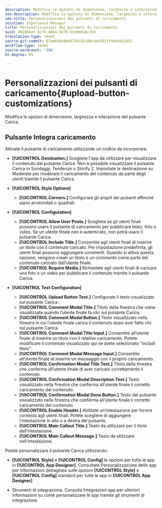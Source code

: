 ```yaml
---
description: Modifica le opzioni di dimensione, larghezza e interazione del pulsante Carica.
seo-description: Modifica le opzioni di dimensione, larghezza e interazione del pulsante Carica.
seo-title: Personalizzazioni dei pulsanti di caricamento
solution: Experience Manager
title: Personalizzazioni dei pulsanti di caricamento
uuid: d820bbec-8c76-4864-9e70-55394010c35d
translation-type: tm+mt
source-git-commit: 67aeb3de964473b326c88c3a3f81ff48a6a12652
workflow-type: tm+mt
source-wordcount: '398'
ht-degree: 8%

---
```



# Personalizzazioni dei pulsanti di caricamento{#upload-button-customizations}

Modifica le opzioni di dimensione, larghezza e interazione del pulsante Carica.

## Pulsante Integra caricamento

Attivate il pulsante di caricamento utilizzando un codice da incorporare.

* **[!UICONTROL Destination.]** Scegliete l&#39;app da utilizzare per visualizzare il contenuto dal pulsante Carica. Non è possibile visualizzare il pulsante Carica in Sondaggi, Tendenze o Storify 2. Impostate la destinazione su Moderata per moderare il caricamento del contenuto da parte degli utenti tramite il pulsante Carica.
* **[!UICONTROL Style Options]**

   * **[!UICONTROL Corners.]** Configurare gli angoli dei pulsanti affinché siano arrotondati o quadrati.

* **[!UICONTROL Configuration]**

   * **[!UICONTROL Allow User Posts.]** Scegliete se gli utenti finali possono usare il pulsante di caricamento per pubblicare testo, foto o video. Se un utente finale non è autenticato, non potrà usare il pulsante Carica.
   * **[!UICONTROL Include Title.]** Consentite agli utenti finali di inserire un titolo con il contenuto caricato. Per impostazione predefinita, gli utenti finali possono aggiungere commenti. Quando si attiva questa opzione, vengono creati un titolo e un commento come parte del contenuto caricato dall’utente finale.
   * **[!UICONTROL Require Media.]** Richiedete agli utenti finali di caricare una foto o un video per pubblicare il contenuto tramite il pulsante Carica.

* **[!UICONTROL Text Configuration]**

   * **[!UICONTROL Upload Button Text.]** Configurate il testo visualizzato sul pulsante Carica.
   * **[!UICONTROL Comment Modal Title.]** Titolo della finestra che viene visualizzata quando l’utente finale fa clic sul pulsante Carica.
   * **[!UICONTROL Comment Modal Button.]** Testo visualizzato nella finestra in cui l’utente finale carica il contenuto dopo aver fatto clic sul pulsante Carica.
   * **[!UICONTROL Comment Modal Title Input.]** Consentite all’utente finale di inserire un titolo con il relativo caricamento. Potete modificare il contenuto visualizzato qui se avete selezionato &quot;Includi titolo&quot;.
   * **[!UICONTROL Comment Modal Message Input.]** Consentite all’utente finale di inserire un messaggio con il proprio caricamento.
   * **[!UICONTROL Confirmation Modal Title Text.]** Titolo della finestra che conferma all’utente finale di aver caricato correttamente il contenuto.
   * **[!UICONTROL Confirmation Modal Description Text.]** Testo visualizzato nella finestra che conferma all’utente finale il corretto caricamento del contenuto.
   * **[!UICONTROL Confirmation Modal Done Button.]** Testo del pulsante visualizzato nella finestra che conferma all’utente finale il corretto caricamento del contenuto.
   * **[!UICONTROL Enable Header.]** Abilitate un&#39;intestazione per fornire contesto agli utenti finali. Potete scegliere di aggiungere l’intestazione in alto o a destra del pulsante.
   * **[!UICONTROL Main Callout Title.]** Testo da utilizzare per il titolo dell’intestazione.
   * **[!UICONTROL Main Callout Message.]** Testo da utilizzare nell’intestazione.

Potete personalizzare il pulsante Carica utilizzando:

* **[!UICONTROL Style]** e  **[!UICONTROL Config]** le opzioni per tutte le app in  **[!UICONTROL App Designer]**. Consultate Personalizzazione delle app per informazioni dettagliate sulle opzioni **[!UICONTROL Style]** e **[!UICONTROL Config]** standard per tutte le app in **[!UICONTROL App Designer]**

* Strumenti di integrazione. Consulta Integrazioni app per ulteriori informazioni su come personalizzare le app tramite gli strumenti di integrazione.

